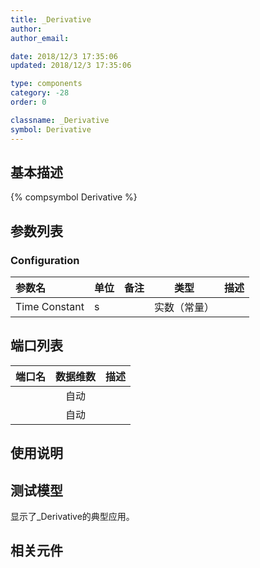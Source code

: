 ```yaml
---
title: _Derivative
author: 
author_email:

date: 2018/12/3 17:35:06
updated: 2018/12/3 17:35:06

type: components
category: -28
order: 0

classname: _Derivative
symbol: Derivative
---
```

## 基本描述
{% compsymbol Derivative %}

## 参数列表
### Configuration
| 参数名 | 单位 | 备注 | 类型 | 描述 |
| :--- | :--- | :--- | :--: | :--- |
| Time Constant | s |  | 实数（常量） |  |


## 端口列表

| 端口名 | 数据维数 | 描述 |
| :--- | :--:  | :--- |
|  | 自动 | |                   
|  | 自动 | |                   

## 使用说明


## 测试模型
[<test name>](<test link>)显示了_Derivative的典型应用。

## 相关元件


